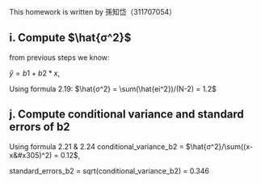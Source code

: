 This homework is written by 孫知岱（311707054）

## i. Compute $\hat{σ^2}$

from previous steps we know:

$\hat{y} = b1+b2*x$, 


Using formula 2.19:
$\hat{σ^2} = \sum(\hat{ei^2})/(N-2) = 1.2$

## j. Compute conditional variance and standard errors of b2

Using formula 2.21 & 2.24
conditional_variance_b2 = $\hat{σ^2}/\sum((x-x&#x305)^2) = 0.12$, 

standard_errors_b2 = sqrt(conditional_variance_b2) = 0.346

